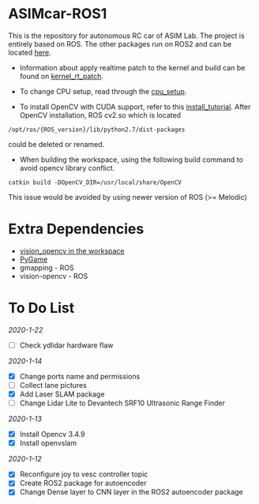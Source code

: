 # ASIMcar-ROS1
This is the repository for autonomous RC car of ASIM Lab. The project is entirely based on ROS. The other packages run on ROS2 and can be located [here](https://github.com/xihuiwu/ASIMcar-ROS2).

* Information about apply realtime patch to the kernel and build can be found on [kernel_rt_patch](https://github.com/xihuiwu/ASIMcar/blob/master/docs/JetsonTX2_setup/kernel_rt_patch.md).

* To change CPU setup, read through the [cpu_setup](https://github.com/xihuiwu/ASIMcar/blob/master/docs/asimcar_setup/cpu_setup.md).

* To install OpenCV with CUDA support, refer to this [install_tutorial](https://github.com/xihuiwu/ASIMcar/blob/master/docs/JetsonTX2_setup/opencv_installation.md).
After OpenCV installation, ROS cv2.so which is located
```
/opt/ros/{ROS_version}/lib/python2.7/dist-packages
```
could be deleted or renamed.
  
* When building the workspace, using the following build command to avoid opencv library conflict.
```
catkin build -DOpenCV_DIR=/usr/local/share/OpenCV
```
This issue would be avoided by using newer version of ROS (>= Melodic)

# Extra Dependencies
* [vision_opencv in the workspace](https://github.com/ros-perception/vision_opencv)
* [PyGame](https://www.pygame.org/wiki/CompileUbuntu?parent=)
* gmapping - ROS
* vision-opencv - ROS


# To Do List
*2020-1-22*
- [ ] Check ydlidar hardware flaw 

*2020-1-14*
- [x] Change ports name and permissions
- [ ] Collect lane pictures
- [x] Add Laser SLAM package
- [ ] Change Lidar Lite to Devantech SRF10 Ultrasonic Range Finder

*2020-1-13*
- [x] Install Opencv 3.4.9
- [x] Install openvslam

*2020-1-12*
- [x] Reconfigure joy to vesc controller topic
- [x] Create ROS2 package for autoencoder
- [x] Change Dense layer to CNN layer in the ROS2 autoencoder package
